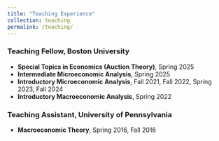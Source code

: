 ```yaml
---
title: "Teaching Experience"
collection: teaching
permalink: /teaching/
---
```


### Teaching Fellow, Boston University
- **Special Topics in Economics (Auction Theory)**, Spring 2025  
- **Intermediate Microeconomic Analysis**, Spring 2025  
- **Introductory Microeconomic Analysis**, Fall 2021, Fall 2022, Spring 2023, Fall 2024  
- **Introductory Macroeconomic Analysis**, Spring 2022  

### Teaching Assistant, University of Pennsylvania
- **Macroeconomic Theory**, Spring 2016, Fall 2016  